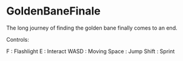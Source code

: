 # GoldenBaneFinale
The long journey of finding the golden bane finally comes to an end.

Controls:

F : Flashlight
E : Interact
WASD : Moving
Space : Jump
Shift : Sprint
